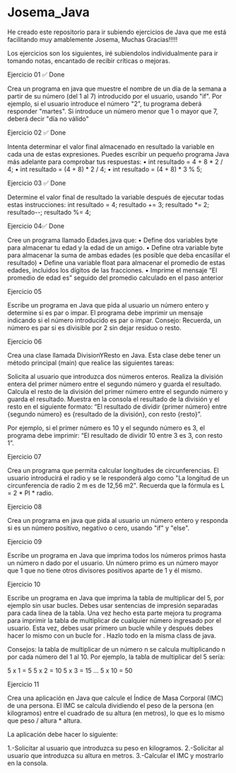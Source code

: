 # Josema_Java

He creado este repositorio para ir subiendo ejercicios de Java que me está facilitando muy amablemente Josema, Muchas Gracias!!!!!

Los ejercicios son los siguientes, iré subiendolos individualmente para ir tomando notas, encantado de recibir críticas o mejoras.


Ejercicio 01 ✅ Done

Crea un programa en java que muestre el nombre de un día de la semana a
partir de su número (del 1 al 7) introducido por el usuario, usando "if".
Por ejemplo, si el usuario introduce el número "2", tu programa deberá responder "martes".
Si introduce un número menor que 1 o mayor que 7, deberá decir "día no válido"


Ejercicio 02 ✅ Done


Intenta determinar el valor final almacenado en resultado la variable en cada
una de estas expresiones. Puedes escribir un pequeño programa Java más
adelante para comprobar tus respuestas:
• int resultado = 4 + 8 * 2 / 4;
• int resultado = (4 + 8) * 2 / 4;
• int resultado = (4 + 8) * 3 % 5;


Ejercicio 03 ✅ Done

Determine el valor final de resultado la variable después de ejecutar todas estas
instrucciones:
int resultado = 4;
resultado += 3;
resultado *= 2;
resultado--;
resultado %= 4;


Ejercicio 04✅ Done

Cree un programa llamado Edades.java que:
• Define dos variables byte para almacenar tu edad y la edad de un amigo.
• Define otra variable byte para almacenar la suma de ambas edades (es
posible que deba encasillar el resultado)
• Define una variable float para almacenar el promedio de estas edades,
incluidos los dígitos de las fracciones.
• Imprime el mensaje “El promedio de edad es” seguido del promedio
calculado en el paso anterior


Ejercicio 05

Escribe un programa en Java que pida al usuario un número entero y determine si es par o impar. El programa debe imprimir un mensaje indicando si el número introducido es par o impar. 
Consejo: 
Recuerda, un número es par si es divisible por 2 sin dejar residuo o resto.


Ejercicio 06

Crea una clase llamada DivisionYResto en Java. Esta clase debe tener un método principal (main) que realice las siguientes tareas:

Solicita al usuario que introduzca dos números enteros.
Realiza la división entera del primer número entre el segundo número y guarda el resultado.
Calcula el resto de la división del primer número entre el segundo número y guarda el resultado.
Muestra en la consola el resultado de la división y el resto en el siguiente formato: “El resultado de dividir {primer número} entre {segundo número} es {resultado de la división}, con resto {resto}”.

Por ejemplo, si el primer número es 10 y el segundo número es 3, el programa debe imprimir: “El resultado de dividir 10 entre 3 es 3, con resto 1”.


Ejercicio 07

 Crea un programa que permita calcular longitudes de circunferencias. 
 El usuario introducirá el radio y se le responderá algo como 
 "La longitud de un circunferencia de radio 2 m es de 12,56 m2". 
 Recuerda que la fórmula es L = 2 * PI * radio. 


Ejercicio 08

Crea un programa en java que pida al usuario un número entero y responda 
si es un número positivo, negativo o cero, usando "if" y "else".


Ejercicio 09

Escribe un programa en Java que imprima todos los números primos hasta un número n dado por el usuario. Un número primo es un número mayor que 1 que no tiene otros divisores positivos aparte de 1 y él mismo.


Ejercicio 10

Escribe un programa en Java que imprima la tabla de multiplicar del 5, por ejemplo sin usar bucles. Debes usar sentencias de impresión separadas para cada línea de la tabla. 
Una vez hecho esta parte mejora tu programa para imprimir la tabla de multiplicar de cualquier número ingresado por el usuario. Esta vez, debes usar primero  un bucle while y después debes hacer lo mismo con un bucle for .
Hazlo todo en la misma class de java.

Consejos: 
la tabla de multiplicar de un número n se calcula multiplicando n por cada número del 1 al 10. Por ejemplo, la tabla de multiplicar del 5 sería:

5 x 1 = 5
5 x 2 = 10
5 x 3 = 15
...
5 x 10 = 50


Ejercicio 11

Crea una aplicación en Java que calcule el Índice de Masa Corporal (IMC) de una persona. El IMC se calcula dividiendo el peso de la persona (en kilogramos) entre el cuadrado de su altura (en metros), lo que es lo mismo que peso  / altura * altura.

La aplicación debe hacer lo siguiente:

1.-Solicitar al usuario que introduzca su peso en kilogramos.
2.-Solicitar al usuario que introduzca su altura en metros.
3.-Calcular el IMC y mostrarlo en la consola.


